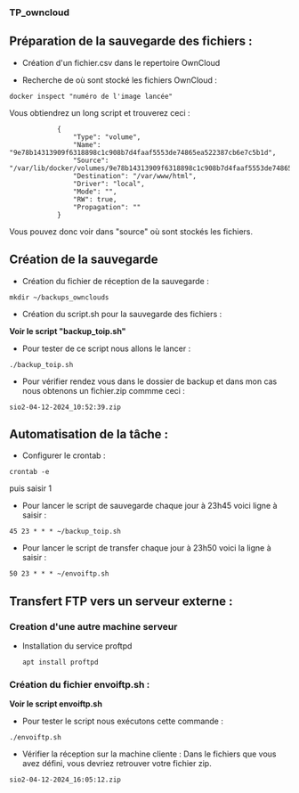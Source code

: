 ### TP_owncloud

## Préparation de la sauvegarde des fichiers :

- Création d'un fichier.csv dans le repertoire OwnCloud

- Recherche de où sont stocké les fichiers OwnCloud :

```docker inspect "numéro de l'image lancée"```

Vous obtiendrez un long script et trouverez ceci :
```"Mounts": [
            {
                "Type": "volume",
                "Name": "9e78b14313909f6318898c1c908b7d4faaf5553de74865ea522387cb6e7c5b1d",
                "Source": "/var/lib/docker/volumes/9e78b14313909f6318898c1c908b7d4faaf5553de74865ea522387cb6e7c5b1d/_data",
                "Destination": "/var/www/html",
                "Driver": "local",
                "Mode": "",
                "RW": true,
                "Propagation": ""
            }
```
Vous pouvez donc voir dans "source" où sont stockés les fichiers.


## Création de la sauvegarde

- Création du fichier de réception de la sauvegarde :

```mkdir ~/backups_ownclouds```

- Création du script.sh pour la sauvegarde des fichiers :

**Voir le script "backup_toip.sh"**

- Pour tester de ce script nous allons le lancer :

```./backup_toip.sh```

- Pour vérifier rendez vous dans le dossier de backup et dans mon cas nous obtenons un fichier.zip commme ceci :

```sio2-04-12-2024_10:52:39.zip```


## Automatisation de la tâche :

- Configurer le crontab :

```crontab -e``` 

puis saisir 1

- Pour lancer le script de sauvegarde chaque jour à 23h45 voici ligne à saisir :

```45 23 * * * ~/backup_toip.sh```

- Pour lancer le script de transfer chaque jour à 23h50 voici la ligne à saisir :

```50 23 * * * ~/envoiftp.sh```

## Transfert FTP vers un serveur externe :

### Creation d'une autre machine serveur
- Installation du service proftpd
    
    ```apt install proftpd```

### Création du fichier envoiftp.sh :

**Voir le script envoiftp.sh**

- Pour tester le script nous exécutons cette commande :

```./envoiftp.sh```

- Vérifier la réception sur la machine cliente :
Dans le fichiers que vous avez défini, vous devriez retrouver votre fichier zip.

```sio2-04-12-2024_16:05:12.zip```

